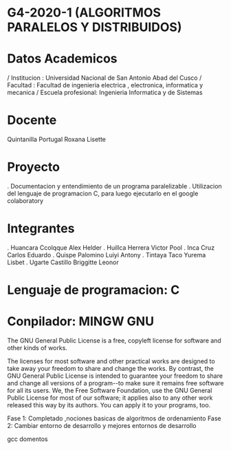 # G4-2020-1 (ALGORITMOS PARALELOS Y DISTRIBUIDOS)
# Datos Academicos
/ Institucion : Universidad Nacional de San Antonio Abad del Cusco
/ Facultad    : Facultad de ingenieria electrica , electronica, informatica y mecanica
/ Escuela profesional: Ingenieria Informatica y de Sistemas
# Docente
Quintanilla Portugal Roxana Lisette
# Proyecto
. Documentacion y entendimiento de un programa paralelizable
. Utilizacion del lenguaje de programacion C, para luego ejecutarlo en el google colaboratory
# Integrantes 
. Huancara Ccolqque Alex Helder
. Huillca Herrera Victor Pool
. Inca Cruz Carlos Eduardo 
. Quispe Palomino Luiyi Antony
. Tintaya Taco Yurema Lisbet
. Ugarte Castillo Briggitte Leonor
# Lenguaje de programacion: C
# Conpilador: MINGW GNU

The GNU General Public License is a free, copyleft license for software and other kinds of works.

The licenses for most software and other practical works are designed to take away your freedom to share and change the works. By contrast, the GNU General Public License is intended to guarantee your freedom to share and change all versions of a program--to make sure it remains free software for all its users. We, the Free Software Foundation, use the GNU General Public License for most of our software; it applies also to any other work released this way by its authors. You can apply it to your programs, too.


Fase 1: Completado ,nociones basicas de algoritmos de ordenamiento
Fase 2: Cambiar entorno de desarrollo y mejores entornos de desarrollo

gcc domentos
